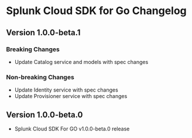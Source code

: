 # Splunk Cloud SDK for Go Changelog

## Version 1.0.0-beta.1
### Breaking Changes
* Update Catalog service and models with spec changes
### Non-breaking Changes
* Update Identity service with spec changes
* Update Provisioner service with spec changes

## Version 1.0.0-beta.0
* Splunk Cloud SDK For GO v1.0.0-beta.0 release